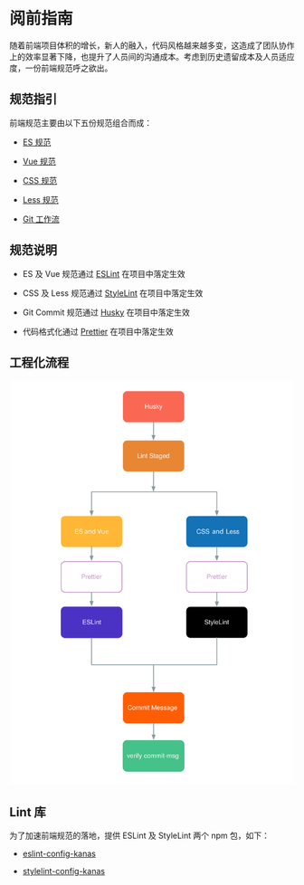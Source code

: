 # 阅前指南

随着前端项目体积的增长，新人的融入，代码风格越来越多变，这造成了团队协作上的效率显著下降，也提升了人员间的沟通成本。考虑到历史遗留成本及人员适应度，一份前端规范呼之欲出。

## 规范指引

前端规范主要由以下五份规范组合而成：

- [ES 规范](https://pets-web.github.io/tms-style-guide/js/)

- [Vue 规范](https://pets-web.github.io/tms-style-guide/js/vue.html)

- [CSS 规范](https://pets-web.github.io/tms-style-guide/css/)

- [Less 规范](https://pets-web.github.io/tms-style-guide/css/less.html)

- [Git 工作流](https://pets-web.github.io/tms-style-guide/git/)

## 规范说明

- ES 及 Vue 规范通过 [ESLint](https://eslint.org/) 在项目中落定生效

- CSS 及 Less 规范通过 [StyleLint](https://stylelint.io/) 在项目中落定生效

- Git Commit 规范通过 [Husky](https://github.com/typicode/husky) 在项目中落定生效

- 代码格式化通过 [Prettier](https://prettier.io/) 在项目中落定生效

## 工程化流程

![](./imgs/lint.svg)

## Lint 库

为了加速前端规范的落地，提供 ESLint 及 StyleLint 两个 npm 包，如下：

- [eslint-config-kanas](https://github.com/snowball1990/eslint-config-kanas)

- [stylelint-config-kanas](https://github.com/snowball1990/stylelint-config-kanas)

